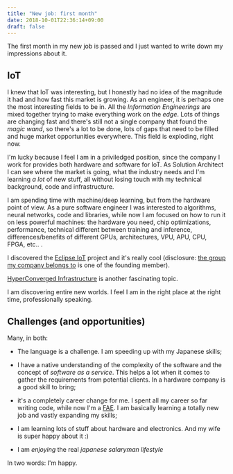 ```yaml
---
title: "New job: first month"
date: 2018-10-01T22:36:14+09:00
draft: false
---
```


The first month in my new job is passed and I just wanted to write down my impressions about it.

## IoT
I knew that IoT was interesting, but I honestly had no idea of the magnitude it had and how fast this market is growing. As an engineer, it is perhaps one the most interesting fields to be in. All the _Information Engineerings_ are mixed together trying to make everything work on the _edge_. Lots of things are changing fast and there's still not a single company that found the _magic wand_, so there's a lot to be done, lots of gaps that need to be filled and huge market opportunities everywhere. This field is exploding, right now.

I'm lucky because I feel I am in a priviledged position, since the company I work for provides both hardware and software for IoT. As Solution Architect I can see where the market is going, what the industry needs and I'm learning *a lot* of new stuff, all without losing touch with my technical background, code and infrastructure.

I am spending time with machine/deep learning, but from the hardware point of view. As a pure software engineer I was interested to algorithms, neural networks, code and libraries, while now I am focused on how to run it on less powerful machines: the hardware you need, chip optimizations, performance, technical different between training and inference, differences/benefits of different GPUs, architectures, VPU, APU, CPU, FPGA, etc.. .

I discovered the [Eclipse IoT](https://iot.eclipse.org/) project and it's really cool (disclosure: [the group my company belongs to](https://iot.eclipse.org/working-group/) is one of the founding member).

[HyperConverged Infrastructure](https://en.wikipedia.org/wiki/Hyper-converged_infrastructure) is another fascinating topic.

I am discovering entire new worlds. I feel I am in the right place at the right time, professionally speaking.

## Challenges (and opportunities)
Many, in both:

- The language is a challenge. I am speeding up with my Japanese skills;

- I have a native understanding of the complexity of the software and the concept of _software as a service_. This helps a lot when it comes to gather the requirements from potential clients. In a hardware company is a good skill to bring;

- it's a completely career change for me. I spent all my career so far writing code, while now I'm a [FAE](https://careertrend.com/about-6542357-field-application-engineer-job-description.html). I am basically learning a totally new job and vastly expanding my skills;

- I am learning lots of stuff about hardware and electronics. And my wife is super happy about it :) 

- I am _enjoying_ the real _japanese salaryman lifestyle_ </sarcasm>

In two words: I'm happy.